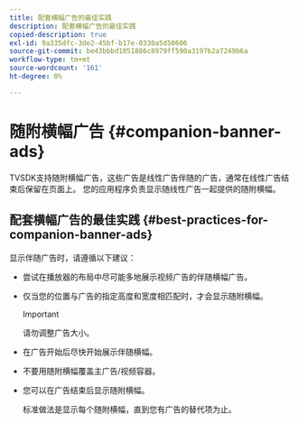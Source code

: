 ```yaml
---
title: 配套横幅广告的最佳实践
description: 配套横幅广告的最佳实践
copied-description: true
exl-id: 9a335dfc-3de2-45bf-b17e-0330a5d50606
source-git-commit: be43bbbd1051886c8979ff590a3197b2a7249b6a
workflow-type: tm+mt
source-wordcount: '161'
ht-degree: 0%

---
```


# 随附横幅广告 {#companion-banner-ads}

TVSDK支持随附横幅广告，这些广告是线性广告伴随的广告，通常在线性广告结束后保留在页面上。 您的应用程序负责显示随线性广告一起提供的随附横幅。

## 配套横幅广告的最佳实践 {#best-practices-for-companion-banner-ads}

显示伴随广告时，请遵循以下建议：

* 尝试在播放器的布局中尽可能多地展示视频广告的伴随横幅广告。
* 仅当您的位置与广告的指定高度和宽度相匹配时，才会显示随附横幅。

   >[!IMPORTANT]
   >
   >请勿调整广告大小。

* 在广告开始后尽快开始展示伴随横幅。
* 不要用随附横幅覆盖主广告/视频容器。
* 您可以在广告结束后显示随附横幅。

   标准做法是显示每个随附横幅，直到您有广告的替代项为止。

